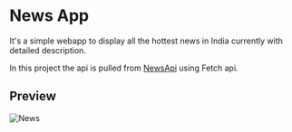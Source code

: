 # News App
It's a simple webapp to display all the hottest news in India currently with detailed description.

In this project the api is pulled from [NewsApi](https://newsapi.org/) using Fetch api.
## Preview

![News](https://user-images.githubusercontent.com/36769948/93926757-8c782700-fd35-11ea-8952-b598aaee498e.JPG)
